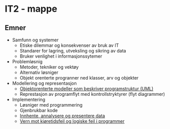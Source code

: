 # IT2 - mappe 

## Emner

- Samfunn og systemer
    - Etiske dilemmar og konsekvenser av bruk av IT
    - Standarer for lagring, utveksling og sikring av data
    - Bruker venlighet i informasjonssytemer
- Problemløsnig 
    - Metoder, tekniker og vektøy
    - Alternativ løsniger
    - Objekt orenterte progranner ned klasser, arv og objekter
- Modellering og representasjon
    - [Objektorenterte modeller som beskriver programstruktur (UML)](./modellering_og_representasjon/objektorinentert.md)
    - Represtasjon av programflyt med kontrollstryktyrer (flyt diagrammer)
- Implementering
    - Løsniger med programmering
    - Gjenbrukbar kode
    - [Innhente, annalysere og presentere data](./implimentering/presenteredata.md)
    - [Vern mot kjøretidsfeil og logiske feil i programmer](./implimentering/feilhaandtering.md)
